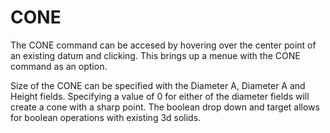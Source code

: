 # CONE
The CONE command can be accesed by hovering over the center point of an existing datum and clicking. This brings up a menue with the CONE command as an option. 

Size of the CONE can be specified with the Diameter A, Diameter A and Height fields. Specifying a value of 0 for either of the diameter fields will create a cone with a sharp point.
The boolean drop down and target allows for boolean operations with existing 3d solids. 
